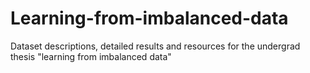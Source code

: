 # Learning-from-imbalanced-data
Dataset descriptions, detailed results and resources for the undergrad thesis "learning from imbalanced data"
